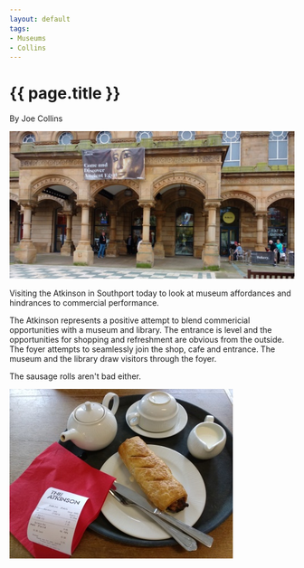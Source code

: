 ```yaml
---
layout: default
tags:
- Museums
- Collins
---
```

# {{ page.title }}

By Joe Collins

![The Atkinson](/img/TheAtkinson.jpg)

Visiting the Atkinson in Southport today to look at museum affordances and hindrances to commercial performance.

The Atkinson represents a positive attempt to blend commericial opportunities with a museum and library.  The entrance is level and the opportunities for shopping and refreshment are obvious from the outside.  The foyer attempts to seamlessly join the shop, cafe and entrance.  The museum and the library draw visitors through the foyer.  

The sausage rolls aren't bad either.

![Sausage Roll](/img/TheAtkinsonFood.jpg)
